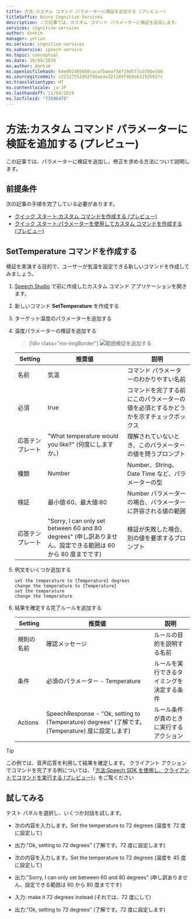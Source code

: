 ```yaml
---
title: 方法:カスタム コマンド パラメーターに検証を追加する (プレビュー)
titleSuffix: Azure Cognitive Services
description: この記事では、カスタム コマンド パラメーターに検証を追加します。
services: cognitive-services
author: donkim
manager: yetian
ms.service: cognitive-services
ms.subservice: speech-service
ms.topic: conceptual
ms.date: 10/09/2019
ms.author: donkim
ms.openlocfilehash: 64e092405686caca7baeaf58f19d577a3f80e169
ms.sourcegitcommit: c22327552d62f88aeaa321189f9b9a631525027c
ms.translationtype: HT
ms.contentlocale: ja-JP
ms.lasthandoff: 11/04/2019
ms.locfileid: "73506478"
---
```

# <a name="how-to-add-validations-to-custom-command-parameters-preview"></a>方法:カスタム コマンド パラメーターに検証を追加する (プレビュー)

この記事では、パラメーターに検証を追加し、修正を求める方法について説明します。

## <a name="prerequisites"></a>前提条件

次の記事の手順を完了している必要があります。

- [クイック スタート:カスタム コマンドを作成する (プレビュー)](./quickstart-custom-speech-commands-create-new.md)
- [クイック スタート:パラメーターを使用してカスタム コマンドを作成する (プレビュー)](./quickstart-custom-speech-commands-create-parameters.md)

## <a name="create-a-settemperature-command"></a>SetTemperature コマンドを作成する

検証を実演する目的で、ユーザーが気温を設定できる新しいコマンドを作成してみましょう。

1. [Speech Studio](https://speech.microsoft.com/) で前に作成したカスタム コマンド アプリケーションを開きます。
1. 新しいコマンド **SetTemperature** を作成する
1. ターゲット温度のパラメーターを追加する
1. 温度パラメーターの検証を追加する
   > [!div class="mx-imgBorder"]
   > ![範囲検証を追加する](media/custom-speech-commands/validations-add-temperature.png)

   | Setting           | 推奨値                                          | 説明                                                                                      |
   | ----------------- | -------------------------------------------------------- | ------------------------------------------------------------------------------------------------ |
   | 名前              | 気温                                              | コマンド パラメーターのわかりやすい名前                                                    |
   | 必須          | true                                                     | コマンドを完了する前にこのパラメーターの値を必須とするかどうかを示すチェックボックス |
   | 応答テンプレート | "What temperature would you like?" (何度にしますか。)                       | 理解されていないとき、このパラメーターの値を問うプロンプト                              |
   | 種類              | Number                                                   | Number、String、Date Time など、パラメーターの型                                      |
   | 検証        | 最小値:60、最大値:80                             | Number パラメーターの場合、パラメーターに許容される値の範囲                              |
   | 応答テンプレート | "Sorry, I can only set between 60 and 80 degrees" (申し訳ありません、設定できる範囲は 60 から 80 度までです)        | 検証が失敗した場合、別の値を要求するプロンプト                                       |

1. 例文をいくつか追加する

   ```
   set the temperature to {Temperature} degrees
   change the temperature to {Temperature}
   set the temperature
   change the temperature
   ```

1. 結果を確定する完了ルールを追加する

   | Setting    | 推奨値                                         | 説明                                        |
   | ---------- | ------------------------------------------------------- | -------------------------------------------------- |
   | 規則の名前  | 確認メッセージ                                    | ルールの目的を説明する名前          |
   | 条件 | 必須のパラメーター - Temperature                        | ルールを実行できるタイミングを決定する条件    |
   | Actions    | SpeechResponse - "Ok, setting to {Temperature} degrees" (了解です。{Temperature} 度に設定します) | ルール条件が真のときに実行するアクション |

> [!TIP]
> この例では、音声応答を利用して結果を確定します。 クライアント アクションでコマンドを完了する例については、「[方法:Speech SDK を使用し、クライアントでコマンドを実行する (プレビュー)](./how-to-custom-speech-commands-fulfill-sdk.md)」をご覧ください

## <a name="try-it-out"></a>試してみる

テスト パネルを選択し、いくつか対話を試します。

- 次の内容を入力します。Set the temperature to 72 degrees (温度を 72 度に設定して)
- 出力:"Ok, setting to 72 degrees" (了解です。72 度に設定します)

- 次の内容を入力します。Set the temperature to 72 degrees (温度を 45 度に設定して)
- 出力:"Sorry, I can only set between 60 and 80 degrees" (申し訳ありません、設定できる範囲は 60 から 80 度までです)
- 入力: make it 72 degrees instead (それでは、72 度にして)
- 出力:"Ok, setting to 72 degrees" (了解です。72 度に設定します)
